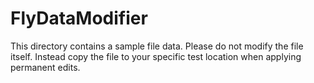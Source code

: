 FlyDataModifier
===============

This directory contains a sample file data. Please do not modify the file itself. Instead copy the file to your specific test location when applying permanent edits. 
